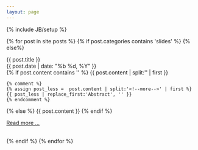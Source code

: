 ```yaml
---
layout: page
---
```

{% include JB/setup %}

{% for post in site.posts %}
  {% if post.categories contains 'slides' %}
  {% else%}
  <div class="summary-title"> {{ post.title }} </div>
  <div class="summary-time"> {{ post.date | date: "%b %d, %Y" }} </div>
  <div class="summary-content">
  {% if post.content contains '<!--more-->' %}
    {{ post.content | split:'<!--more-->' | first }}

    {% comment %}
    {% assign post_less =  post.content | split:'<!--more-->' | first %}
    {{ post_less | replace_first:'Abstract', '' }}
    {% endcomment %}

  {% else %}
    {{ post.content }}
  {% endif %}

  <a href="{{ BASE_PATH }}{{ post.url }}#pi"><span class="read-more">Read more ...</span></a>
  </div>

  <br />
  {% endif %}
{% endfor %}
